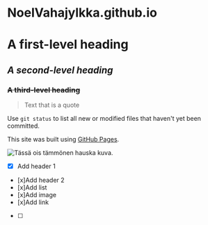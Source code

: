 # NoelVahajylkka.github.io
# **A first-level heading**
## *A second-level heading*
### ~~A third-level heading~~

> Text that is a quote

Use `git status` to list all new or modified files that haven't yet been committed.

This site was built using [GitHub Pages](https://pages.github.com/).

![Tässä ois tämmönen hauska kuva.](https://cdn.discordapp.com/attachments/1156893459026825279/1156893489125134458/pfrrrt.png?ex=6516a085&is=65154f05&hm=500728faee77cab7f7115e050d901e3013083d25014c9c522a04da54c8ed070c&)

- [x] Add header 1
- [x]Add header 2
- [x]Add list
- [x]Add image
- [x]Add link
- [ ]